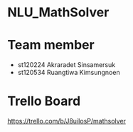 # NLU_MathSolver

Team member
===========
- st120224 Akraradet Sinsamersuk
- st120534 Ruangtiwa Kimsungnoen

Trello Board
============
https://trello.com/b/J8uiIosP/mathsolver

